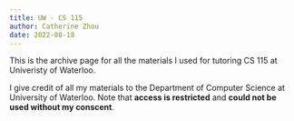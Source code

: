 ```yaml
---
title: UW - CS 115
author: Catherine Zhou
date: 2022-08-18
---
```


This is the archive page for all the materials I used for tutoring CS 115 at Univeristy of Waterloo.

I give credit of all my materials to the Department of Computer Science at University of Waterloo. Note that **access is restricted** and **could not be used without my conscent**.

